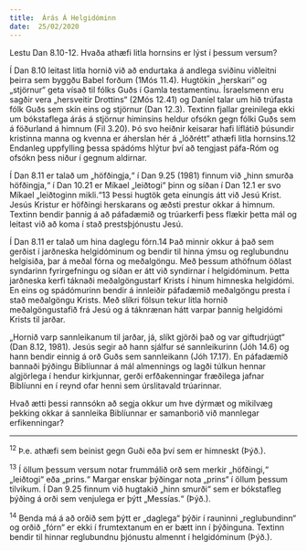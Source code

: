 ```yaml
---
title:  Árás Á Helgidóminn
date:  25/02/2020
---
```


Lestu Dan 8.10-12. Hvaða athæfi litla hornsins er lýst í þessum versum?

Í Dan 8.10 leitast litla hornið við að endurtaka á andlega sviðinu viðleitni þeirra sem byggðu Babel forðum (1Mós 11.4). Hugtökin „herskari“ og „stjörnur“ geta vísað til fólks Guðs í Gamla testamentinu. Ísraelsmenn eru sagðir vera „hersveitir Drottins“ (2Mós 12.41) og Daníel talar um hið trúfasta fólk Guðs sem skín eins og stjörnur (Dan 12.3). Textinn fjallar greinilega ekki um bókstaflega árás á stjörnur himinsins heldur ofsókn gegn fólki Guðs sem á föðurland á himnum (Fil 3.20). Þó svo heiðnir keisarar hafi líflátið þúsundir kristinna manna og kvenna er áherslan hér á „lóðrétt“ athæfi litla hornsins.12 Endanleg uppfylling þessa spádóms hlýtur því að tengjast páfa-Róm og ofsókn þess niður í gegnum aldirnar.

Í Dan 8.11 er talað um „höfðingja,“ í Dan 9.25 (1981) finnum við „hinn smurða höfðingja,“ í Dan 10.21 er Míkael „leiðtogi“ þinn og síðan í Dan 12.1 er svo Míkael „leiðtoginn mikli.“13 Þessi hugtök geta einungis átt við Jesú Krist. Jesús Kristur er höfðingi herskarans og æðsti prestur okkar á himnum. Textinn bendir þannig á að páfadæmið og trúarkerfi þess flækir þetta mál og leitast við að koma í stað prestsþjónustu Jesú.

Í Dan 8.11 er talað um hina daglegu fórn.14 Það minnir okkur á það sem gerðist í jarðneska helgidóminum og bendir til hinna ýmsu og reglubundnu helgisiða, þar á meðal fórna og meðalgöngu. Með þessum athöfnum öðlast syndarinn fyrirgefningu og síðan er átt við syndirnar í helgidóminum. Þetta jarðneska kerfi táknaði meðalgöngustarf Krists í hinum himneska helgidómi. En eins og spádómurinn bendir á innleiðir páfadæmið meðalgöngu presta í stað meðalgöngu Krists. Með slíkri fölsun tekur litla hornið meðalgöngustafið frá Jesú og á táknrænan hátt varpar þannig helgidómi Krists til jarðar.

„Hornið varp sannleikanum til jarðar, já, slíkt gjörði það og var giftudrjúgt“ (Dan 8.12, 1981). Jesús segir að hann sjálfur sé sannleikurinn (Jóh 14.6) og hann bendir einnig á orð Guðs sem sannleikann (Jóh 17.17). En páfadæmið bannaði þýðingu Biblíunnar á mál almennings og lagði túlkun hennar algjörlega í hendur kirkjunnar, gerði erfðakenningar fræðilega jafnar Biblíunni en í reynd ofar henni sem úrslitavald trúarinnar.

Hvað ætti þessi rannsókn að segja okkur um hve dýrmæt og mikilvæg þekking okkar á sannleika Biblíunnar er samanborið við mannlegar erfikenningar?

---

<sup>12</sup> Þ.e. athæfi sem beinist gegn Guði eða því sem er himneskt (Þýð.).

<sup>13</sup> Í öllum þessum versum notar frummálið orð sem merkir „höfðingi,“ „leiðtogi“ eða „prins.“  Margar enskar þýðingar nota „prins“ í öllum þessum tilvikum.  Í Dan 9.25 finnum við hugtakið „hinn smurði“ sem er bókstafleg þýðing á orði sem venjulega er þýtt „Messías.“ (Þýð.).

<sup>14</sup> Benda má á að orðið sem þýtt er „daglega“ þýðir í rauninni „reglubundinn“ og orðið „fórn“ er ekki í frumtextanum en er bætt inn í þýðinguna.  Textinn bendir til hinnar reglubundnu þjónustu almennt í helgidóminum (Þýð.).